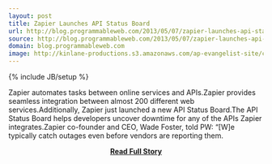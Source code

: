 ```yaml
---
layout: post
title: Zapier Launches API Status Board
url: http://blog.programmableweb.com/2013/05/07/zapier-launches-api-status-board/
source: http://blog.programmableweb.com/2013/05/07/zapier-launches-api-status-board/
domain: blog.programmableweb.com
image: http://kinlane-productions.s3.amazonaws.com/ap-evangelist-site/curated/screenshots/8411_blog_programmableweb_com.png
---
```

{% include JB/setup %}<p>Zapier automates tasks between online services and APIs.Zapier provides seamless integration between almost 200 different web services.Additionally, Zapier just launched a new API Status Board.The API Status Board helps developers uncover downtime for any of the APIs Zapier integrates.Zapier co-founder and CEO, Wade Foster, told PW: “[W]e typically catch outages even before vendors are reporting them.</p>
<center><p><a href="http://blog.programmableweb.com/2013/05/07/zapier-launches-api-status-board/" style='padding:25px; font-sze:18px; font-weight: bold;'>Read Full Story</a></p></center>
